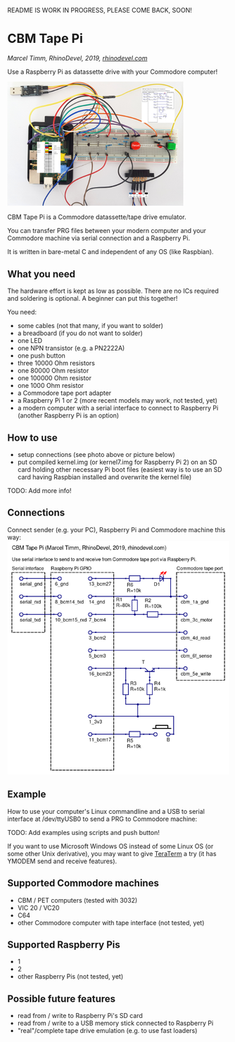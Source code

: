 README IS WORK IN PROGRESS, PLEASE COME BACK, SOON!

# CBM Tape Pi
*Marcel Timm, RhinoDevel, 2019, [rhinodevel.com](http://rhinodevel.com/)*

Use a Raspberry Pi as datassette drive with your Commodore computer!

<img src="./docs/Photo%20of%20connected%20Raspberry%20Pi%201.jpg" alt="Photo" width="400"/>

CBM Tape Pi is a Commodore datassette/tape drive emulator.

You can transfer PRG files between your modern computer and your Commodore machine via serial connection and a Raspberry Pi.

It is written in bare-metal C and independent of any OS (like Raspbian).

## What you need

The hardware effort is kept as low as possible. There are no ICs required and soldering is optional. A beginner can put this together!

You need:

- some cables (not that many, if you want to solder)
- a breadboard (if you do not want to solder)
- one LED
- one NPN transistor (e.g. a PN2222A)
- one push button
- three 10000 Ohm resistors
- one 80000 Ohm resistor
- one 100000 Ohm resistor
- one 1000 Ohm resistor
- a Commodore tape port adapter
- a Raspberry Pi 1 or 2 (more recent models may work, not tested, yet)
- a modern computer with a serial interface to connect to Raspberry Pi (another Raspberry Pi is an option)

## How to use

- setup connections (see photo above or picture below)
- put compiled kernel.img (or kernel7.img for Raspberry Pi 2) on an SD card holding other necessary Pi boot files (easiest way is to use an SD card having Raspbian installed and overwrite the kernel file)

TODO: Add more info!

## Connections
Connect sender (e.g. your PC), Raspberry Pi and Commodore machine this way:
![Wiring](./docs/Serial%20to%20CBM%20tape%20via%20Raspberry%20Pi%20(Marcel%20Timm%2C%20RhinoDevel).png)

## Example

How to use your computer's Linux commandline and a USB to serial interface at /dev/ttyUSB0 to send a PRG to Commodore machine:

TODO: Add examples using scripts and push button!

If you want to use Microsoft Windows OS instead of some Linux OS (or some other Unix derivative), you may want to give [TeraTerm](https://ttssh2.osdn.jp/) a try (it has YMODEM send and receive features). 

## Supported Commodore machines

- CBM / PET computers (tested with 3032)
- VIC 20 / VC20
- C64
- other Commodore computer with tape interface (not tested, yet)

## Supported Raspberry Pis

- 1
- 2
- other Raspberry Pis (not tested, yet)

## Possible future features

- read from / write to Raspberry Pi's SD card
- read from / write to a USB memory stick connected to Raspberry Pi
- "real"/complete tape drive emulation (e.g. to use fast loaders)
